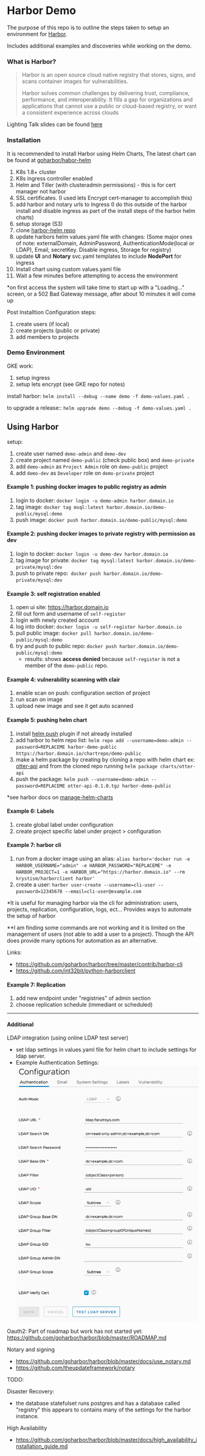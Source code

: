 # Harbor Demo

The purpose of this repo is to outline the steps taken to setup an environment for [Harbor](https://github.com/goharbor/harbor). 

Includes additional examples and discoveries while working on the demo.


### What is Harbor?
> Harbor is an open source cloud native registry that stores, signs, and scans container images for vulnerabilities.
> 
>Harbor solves common challenges by delivering trust, compliance, performance, and interoperability. It fills a gap for organizations and applications that cannot use a public or cloud-based registry, or want a consistent experience across clouds


Lighting Talk slides can be found [here](https://prezi.com/view/NzcvsMfHBfz1LQRpqhuE/)

### Installation

It is recommended to install Harbor using Helm Charts, The latest chart can be found at [goharbor/habor-helm](https://github.com/goharbor/harbor-helm)

1. K8s 1.8+ cluster
2. K8s ingress controller enabled
3. Helm and Tiller (with clusteradmin permissions) - this is for cert manager not harbor
4. SSL certificates. (I used lets Encrypt cert-manager to accomplish this)
5. add harbor and notary urls to Ingress (I do this outside of the harbor install and disable ingress as part of the install steps of the harbor helm charts)
6. setup storage (S3)
7. clone [harbor-helm repo](https://github.com/goharbor/harbor-helm)
8. update harbors helm values.yaml file with changes: (Some major ones of note: externalDomain, AdminPassword, AuthenticationMode(local or LDAP), Email, secretKey. Disable ingress, Storage for registry)
9. update **UI** and **Notary** svc.yaml templates to include **NodePort** for ingress
10. Install chart using custom values.yaml file
11. Wait a few minutes before attempting to access the environment

*on first access the system will take time to start up with a "Loading..." screen, or a 502 Bad Gateway message, after about 10 minutes it will come up

Post Installtion Configuration steps:
1. create users (if local)
2. create projects (public or private)
3. add members to projects

### Demo Environment
GKE work:
1. setup ingress
2. setup lets encrypt (see GKE repo for notes)

install harbor:
`helm install --debug --name demo -f demo-values.yaml .`

to upgrade a release::
`helm upgrade demo --debug -f demo-values.yaml .`

## Using Harbor

setup:
1. create user named `demo-admin` and `demo-dev`
2. create project named `demo-public` (check public box) and `demo-private`
3. add `demo-admin` as `Project Admin` role on `demo-public` project
4. add `demo-dev` as `Developer` role on `demo-private` project

#### Example 1: pushing docker images to public registry as admin
1. login to docker: `docker login -u demo-admin harbor.domain.io`
2. tag image: `docker tag msql:latest harbor.domain.io/demo-public/mysql:demo`
3. push image: `docker push harbor.domain.io/demo-public/mysql:demo`

#### Example 2: pushing docker images to private registry with permission as dev
1. login to docker: `docker login -u demo-dev harbor.domain.io`
2. tag image for private: `docker tag mysql:latest harbor.domain.io/demo-private/mysql:dev`
3. push to private repo:` docker push harbor.domain.io/demo-private/mysql:dev`

#### Example 3: self registration enabled
1. open ui site: https://harbor.domain.io
2. fill out form and username of `self-register`
3. login with newly created account
4. log into docker: `docker login -u self-register harbor.domain.io`
5. pull public image: `docker pull harbor.domain.io/demo-public/mysql:demo`
6. try and push to public repo: `docker push harbor.domain.io/demo-public/mysql:demo`
    - results: shows **access denied** because `self-register` is not a member of the `demo-public` repo. 

#### Example 4: vulnerability scanning with clair
1. enable scan on push: configuration section of project
2. run scan on image
3. upload new image and see it get auto scanned

#### Example 5: pushing helm chart
1. install [helm push](https://github.com/chartmuseum/helm-push) plugin if not already installed
2. add harbor to helm repo list: `helm repo add --username=demo-admin --password=REPLACEME harbor-demo-public https://harbor.domain.io/chartrepo/demo-public`
3. make a helm package by creating by cloning a repo with helm chart ex: [otter-api](https://github.com/zachpuck/otter-api) and from the cloned repo running `helm package charts/otter-api`
4. push the package: `helm push --username=demo-admin --password=REPLACEME otter-api-0.1.0.tgz harbor-demo-public`

*see harbor docs on [manage-helm-charts](https://github.com/goharbor/harbor/blob/master/docs/user_guide.md#manage-helm-charts)

#### Example 6: Labels
1. create global label under configuration
2. create project specific label under project > configuration

#### Example 7: harbor cli

1. run from a docker image using an alias:
`alias harbor='docker run -e HARBOR_USERNAME="admin" -e HARBOR_PASSWORD="REPLACEME" -e HARBOR_PROJECT=1 -e HARBOR_URL="https://harbor.domain.io" --rm krystism/harborclient harbor'`
2. create a user: `harbor user-create --username=cli-user --password=12345678 --email=cli-user@example.com`

*It is useful for managing harbor via the cli for administration: users, projects, replication, configuration, logs, ect...
Provides ways to automate the setup of harbor

**I am finding some commands are not working and it is limited on the management of users (not able to add a user to a project). Though the API does provide many options for automation as an alternative. 

Links: 
- https://github.com/goharbor/harbor/tree/master/contrib/harbor-cli
- https://github.com/int32bit/python-harborclient

#### Example 7: Replication
1. add new endpoint under "registries" of admin section
2. choose replication schedule (immediant or scheduled)


--- 
#### Additional
LDAP integration (using online LDAP test server)
- set ldap settings in values.yaml file for helm chart to include settings for ldap server.
- Example Authentication Settings:
![LDAP Settings](ldap_config.png)

Oauth2: 
Part of roadmap but work has not started yet: https://github.com/goharbor/harbor/blob/master/ROADMAP.md

Notary and signing
- https://github.com/goharbor/harbor/blob/master/docs/use_notary.md
- https://github.com/theupdateframework/notary


TODO:

Disaster Recovery:
- the database statefulset runs postgres and has a database called "registry" this appears to contains many of the settings for the harbor instance. 

High Availability
- https://github.com/goharbor/harbor/blob/master/docs/high_availability_installation_guide.md